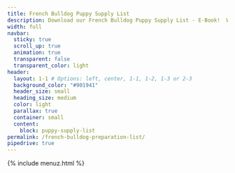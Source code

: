 ```yaml
---
title: French Bulldog Puppy Supply List
description: Download our French Bulldog Puppy Supply List - E-Book!  Whether you get a puppy from us or anywhere else, you should use this guide to prepare your household for your new furbaby.
width: full
navbar:
  sticky: true
  scroll_up: true
  animation: true
  transparent: false
  transparent_color: light
header:
  layout: 1-1 # Options: left, center, 1-1, 1-2, 1-3 or 2-3
  background_color: "#901941"
  header_size: small
  heading_size: medium
  color: light
  parallax: true
  container: small
  content:
    block: puppy-supply-list
permalink: /french-bulldog-preparation-list/
pipedrive: true
---
```



<center><script src="https://apps.elfsight.com/p/platform.js" defer></script>
<div class="elfsight-app-31e32cd0-d349-4cc1-b60f-621161fe2b61"></div></center>
{% include menuz.html %}